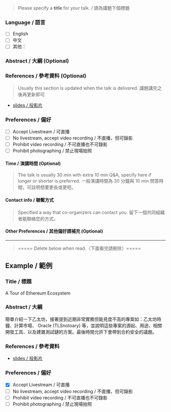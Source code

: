 > Please specify a **title** for your talk. / 請為講題下個標題

### Language / 語言

- [ ] English
- [ ] 中文
- [ ] 其他：

### Abstract / 大綱 (Optional)

### References / 參考資料 (Optional)

> Usually this section is updated when the talk is delivered. 講題講完之後再更新即可

- [slides / 投影片]()

### Preferences / 偏好

- [ ] Accept Livestream / 可直播
- [ ] No livestream, accept video recording / 不直播，但可錄影
- [ ] Prohibit video recording / 不可直播也不可錄影
- [ ] Prohibit photographing / 禁止現場拍照

#### Time / 演講時間 (Optional)

> The talk is usually 30 min with extra 10 min Q&A, specify here if longer or shorter is preferred. 一般演講時間為 30 分鐘與 10 min 問答時間，可註明想要更長或更短。

#### Contact info / 聯繫方式

> Specified a way that co-organizers can contact you. 留下一個共同組織者能聯絡您的方式。

#### Other Preferences / 其他偏好請補充 (Optional)

------

> ===== Delete below when read.（下面看完請刪除）=====

## Example / 範例

### Title / 標題

A Tour of Ethereum Ecosystem

### Abstract / 大綱

簡單介紹一下乙太坊，接著提到近期非常實務但能見度不高的專案如：乙太坊時鐘、計算市場、 Oracle (TLSnotoary) 等，並說明這些專案的源起、用途、相關開發工具、以及建置測試鏈的方案。最後時間允許下會帶到合約安全的議題。 

### References / 參考資料

- [slides / 投影片](https://speakerdeck.com/changwu/a-tour-of-ethereum-ecosystem)

### Preferences / 偏好

- [x] Accept Livestream / 可直播
- [ ] No livestream, accept video recording / 不直播，但可錄影
- [ ] Prohibit video recording / 不可直播也不可錄影
- [ ] Prohibit photographing / 禁止現場拍照
